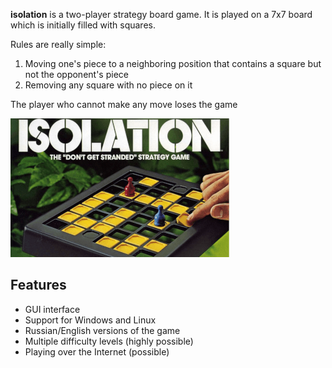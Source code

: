 **isolation** is a two-player strategy board game. It is played on a 7x7 board which is initially filled with squares.

Rules are really simple:
1. Moving one's piece to a neighboring position that contains a square but not the opponent's piece
2. Removing any square with no piece on it

The player who cannot make any move loses the game


![WMWM multihead setup](https://raw.githubusercontent.com/Zamony/zamony.github.io/master/img/isolation.png)


## Features
+ GUI interface
+ Support for Windows and Linux
+ Russian/English versions of the game
+ Multiple difficulty levels (highly possible)
+ Playing over the Internet (possible)
